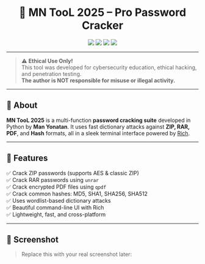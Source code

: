 <h1 align="center">🔐 MN TooL 2025 – Pro Password Cracker</h1>

<p align="center">
  <img src="https://img.shields.io/github/stars/YourUser/MN-TooL-2025?style=for-the-badge" />
  <img src="https://img.shields.io/github/forks/YourUser/MN-TooL-2025?style=for-the-badge" />
  <img src="https://img.shields.io/github/issues/YourUser/MN-TooL-2025?style=for-the-badge" />
  <img src="https://img.shields.io/github/license/YourUser/MN-TooL-2025?style=for-the-badge" />
</p>

---

> ⚠️ **Ethical Use Only!**  
This tool was developed for cybersecurity education, ethical hacking, and penetration testing.  
**The author is NOT responsible for misuse or illegal activity.**

---

## 📌 About

**MN TooL 2025** is a multi-function **password cracking suite** developed in Python by **Man Yonatan**. It uses fast dictionary attacks against **ZIP, RAR, PDF**, and **Hash** formats, all in a sleek terminal interface powered by [Rich](https://github.com/Textualize/rich).

---

## 🎯 Features

✅ Crack ZIP passwords (supports AES & classic ZIP)  
✅ Crack RAR passwords using `unrar`  
✅ Crack encrypted PDF files using `qpdf`  
✅ Crack common hashes: MD5, SHA1, SHA256, SHA512  
✅ Uses wordlist-based dictionary attacks  
✅ Beautiful command-line UI with Rich  
✅ Lightweight, fast, and cross-platform

---

## 📸 Screenshot

> Replace this with your real screenshot later:

